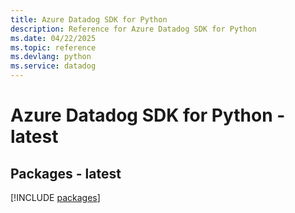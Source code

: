 ```yaml
---
title: Azure Datadog SDK for Python
description: Reference for Azure Datadog SDK for Python
ms.date: 04/22/2025
ms.topic: reference
ms.devlang: python
ms.service: datadog
---
```

# Azure Datadog SDK for Python - latest
## Packages - latest
[!INCLUDE [packages](datadog-index.md)]